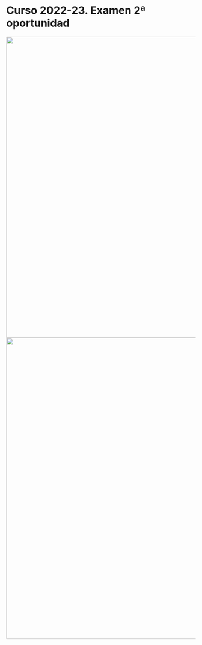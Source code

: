 # Curso 2022-23. Examen 2ª oportunidad

<img src="../../images/6.Examen_julio_23_1.png" width="800"/>

<img src="../../images/6.Examen_julio_23_2.png" width="800"/>

